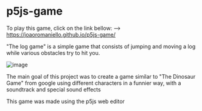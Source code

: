 # p5js-game
To play this game, click on the link bellow:
--> https://joaoromaniello.github.io/p5js-game/

"The log game" is a simple game that consists of jumping and moving a log while various obstacles try to hit you.

![image](https://user-images.githubusercontent.com/36866624/146799165-83385899-78c4-454e-aa6a-5b275d8dcaff.png)

The main goal of this project was to create a game similar to "The Dinosaur Game" from google using different characters in a funnier way, with a soundtrack and special sound effects

This game was made using the p5js web editor
